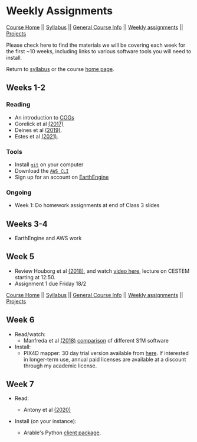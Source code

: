 Weekly Assignments
================

[Course Home](../README.md) \|\| [Syllabus](syllabus.md) \|\| [General
Course Info](general-information.md) \|\| [Weekly
assignments](assignments.md) \|\| [Projects](../projects/projects.md)

Please check here to find the materials we will be covering each week
for the first \~10 weeks, including links to various software tools you
will need to install.

Return to [syllabus](syllabus.md) or the course [home
page](../README.md).

## Weeks 1-2

### Reading

-   An introduction to
    [COGs](https://medium.com/planet-stories/cloud-native-geospatial-part-2-the-cloud-optimized-geotiff-6b3f15c696ed)
-   Gorelick et al [(2017)](https://doi.org/10.1016/j.rse.2017.06.031)
-   Deines et al
    [(2019)](https://www.sciencedirect.com/science/article/pii/S0034425719304195?casa_token=Rjcq_FNmuKIAAAAA:Eky8pi4q96goyVdultkYvRBf0Ea_q-VYhsGtRMQXCUrLaJTrujNUuemkBjP1I_bmRaH9Do6KfQ).
-   Estes et al [(2021)](https://eartharxiv.org/repository/view/2155/).

### Tools

-   Install
    [`git`](https://git-scm.com/book/en/v2/Getting-Started-Installing-Git)
    on your computer
-   Download the [`AWS CLI`](https://aws.amazon.com/cli/)
-   Sign up for an account on
    [EarthEngine](https://signup.earthengine.google.com/#!/)

### Ongoing

-   Week 1: Do homework assignments at end of Class 3 slides

## Weeks 3-4

-   EarthEngine and AWS work

## Week 5

-   Review Houborg et al [(2018)](https://doi.org/10.3390/rs10060890),
    and watch [video here](https://www.youtube.com/watch?v=qCwAqWCGnI8),
    lecture on CESTEM starting at 12:50.
-   Assignment 1 due Friday 18/2

[Course Home](../README.md) \|\| [Syllabus](syllabus.md) \|\| [General
Course Info](general-information.md) \|\| [Weekly
assignments](assignments.md) \|\| [Projects](../projects/projects.md)

## Week 6

-   Read/watch:
    -   Manfreda et al [(2018)](http://www.mdpi.com/2072-4292/10/4/641)
        [comparison](https://imagininc.wildapricot.org/resources/SPPC/2015/papers/john_gross_paper.pdf)
        of different SfM software
-   Install:
    -   PIX4D mapper: 30 day trial version available from
        [here](https://cloud.pix4d.com/signup/?sol=pro). If interested
        in longer-term use, annual paid licenses are available at a
        discount through my academic license.

## Week 7
-  Read:
    - Antony et al [(2020)](https://doi.org/10.3390/su12093750)

- Install (on your instance):
    - Arable's Python [client package](https://github.com/arable-examples/arable-python-lib).
    
    
    


